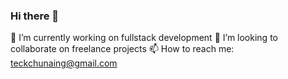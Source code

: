 ### Hi there 👋
 🔭 I’m currently working on fullstack development
 👯 I’m looking to collaborate on freelance projects
 📫 How to reach me: teckchunaing@gmail.com
 
<!--
**Teckchun/teckchun** is a ✨ _special_ ✨ repository because its `README.md` (this file) appears on your GitHub profile.

Here are some ideas to get you started:

- 🔭 I’m currently working on ...
- 🌱 I’m currently learning ...
- 👯 I’m looking to collaborate on ...
- 🤔 I’m looking for help with ...
- 💬 Ask me about ...
- 📫 How to reach me: teckchunaing@gmail.com
- 😄 Pronouns: ...
- ⚡ Fun fact: ...
-->
